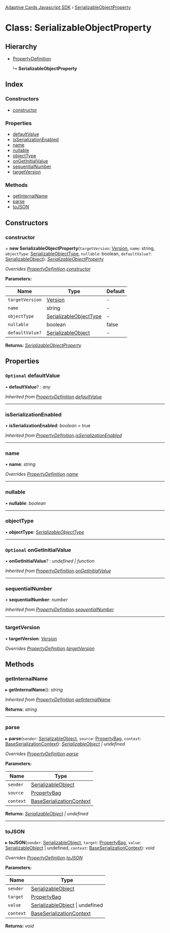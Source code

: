 [Adaptive Cards Javascript SDK](../README.md) › [SerializableObjectProperty](serializableobjectproperty.md)

# Class: SerializableObjectProperty

## Hierarchy

* [PropertyDefinition](propertydefinition.md)

  ↳ **SerializableObjectProperty**

## Index

### Constructors

* [constructor](serializableobjectproperty.md#constructor)

### Properties

* [defaultValue](serializableobjectproperty.md#optional-defaultvalue)
* [isSerializationEnabled](serializableobjectproperty.md#isserializationenabled)
* [name](serializableobjectproperty.md#name)
* [nullable](serializableobjectproperty.md#nullable)
* [objectType](serializableobjectproperty.md#objecttype)
* [onGetInitialValue](serializableobjectproperty.md#optional-ongetinitialvalue)
* [sequentialNumber](serializableobjectproperty.md#sequentialnumber)
* [targetVersion](serializableobjectproperty.md#targetversion)

### Methods

* [getInternalName](serializableobjectproperty.md#getinternalname)
* [parse](serializableobjectproperty.md#parse)
* [toJSON](serializableobjectproperty.md#tojson)

## Constructors

###  constructor

\+ **new SerializableObjectProperty**(`targetVersion`: [Version](version.md), `name`: string, `objectType`: [SerializableObjectType](../README.md#serializableobjecttype), `nullable`: boolean, `defaultValue?`: [SerializableObject](serializableobject.md)): *[SerializableObjectProperty](serializableobjectproperty.md)*

*Overrides [PropertyDefinition](propertydefinition.md).[constructor](propertydefinition.md#constructor)*

**Parameters:**

Name | Type | Default |
------ | ------ | ------ |
`targetVersion` | [Version](version.md) | - |
`name` | string | - |
`objectType` | [SerializableObjectType](../README.md#serializableobjecttype) | - |
`nullable` | boolean | false |
`defaultValue?` | [SerializableObject](serializableobject.md) | - |

**Returns:** *[SerializableObjectProperty](serializableobjectproperty.md)*

## Properties

### `Optional` defaultValue

• **defaultValue**? : *any*

*Inherited from [PropertyDefinition](propertydefinition.md).[defaultValue](propertydefinition.md#optional-defaultvalue)*

___

###  isSerializationEnabled

• **isSerializationEnabled**: *boolean* = true

*Inherited from [PropertyDefinition](propertydefinition.md).[isSerializationEnabled](propertydefinition.md#isserializationenabled)*

___

###  name

• **name**: *string*

*Overrides [PropertyDefinition](propertydefinition.md).[name](propertydefinition.md#name)*

___

###  nullable

• **nullable**: *boolean*

___

###  objectType

• **objectType**: *[SerializableObjectType](../README.md#serializableobjecttype)*

___

### `Optional` onGetInitialValue

• **onGetInitialValue**? : *undefined | function*

*Inherited from [PropertyDefinition](propertydefinition.md).[onGetInitialValue](propertydefinition.md#optional-ongetinitialvalue)*

___

###  sequentialNumber

• **sequentialNumber**: *number*

*Inherited from [PropertyDefinition](propertydefinition.md).[sequentialNumber](propertydefinition.md#sequentialnumber)*

___

###  targetVersion

• **targetVersion**: *[Version](version.md)*

*Overrides [PropertyDefinition](propertydefinition.md).[targetVersion](propertydefinition.md#targetversion)*

## Methods

###  getInternalName

▸ **getInternalName**(): *string*

*Inherited from [PropertyDefinition](propertydefinition.md).[getInternalName](propertydefinition.md#getinternalname)*

**Returns:** *string*

___

###  parse

▸ **parse**(`sender`: [SerializableObject](serializableobject.md), `source`: [PropertyBag](../README.md#propertybag), `context`: [BaseSerializationContext](baseserializationcontext.md)): *[SerializableObject](serializableobject.md) | undefined*

*Overrides [PropertyDefinition](propertydefinition.md).[parse](propertydefinition.md#parse)*

**Parameters:**

Name | Type |
------ | ------ |
`sender` | [SerializableObject](serializableobject.md) |
`source` | [PropertyBag](../README.md#propertybag) |
`context` | [BaseSerializationContext](baseserializationcontext.md) |

**Returns:** *[SerializableObject](serializableobject.md) | undefined*

___

###  toJSON

▸ **toJSON**(`sender`: [SerializableObject](serializableobject.md), `target`: [PropertyBag](../README.md#propertybag), `value`: [SerializableObject](serializableobject.md) | undefined, `context`: [BaseSerializationContext](baseserializationcontext.md)): *void*

*Overrides [PropertyDefinition](propertydefinition.md).[toJSON](propertydefinition.md#tojson)*

**Parameters:**

Name | Type |
------ | ------ |
`sender` | [SerializableObject](serializableobject.md) |
`target` | [PropertyBag](../README.md#propertybag) |
`value` | [SerializableObject](serializableobject.md) &#124; undefined |
`context` | [BaseSerializationContext](baseserializationcontext.md) |

**Returns:** *void*
